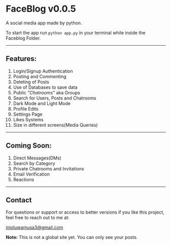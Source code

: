 # FaceBlog v0.0.5
A social media app made by python.

To start the app run `python app.py` in your terminal while inside the Faceblog Folder.

---

## Features:
1. Login/Signup Authentication
2. Posting and Commenting
3. Deleting of Posts
4. Use of Databases to save data
5. Public _"Chatrooms"_ aka Groups
6. Search for Users, Posts and Chatrooms
7. Dark Mode and Light Mode
8. Profile Edits
9. Settings Page
10. Likes Systems
11. Size in different screens(Media Queries)

---

## Coming Soon:
1. Direct Messages(DMs)
2. Search by Category
4. Private Chatrooms and Invitations
5. Email Verification
6. Reactions

---

## Contact
For questions or support or access to better versions if you like this project, feel free to reach out to me at:

[inioluwamusa3@gmail.com](mailto:inioluwamusa3@gmail.com)

**Note:** This is not a global site yet. You can only see your posts.
